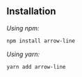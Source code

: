 ## Installation

_Using npm:_ 

```bash        
npm install arrow-line 
```

_Using yarn:_ 

```bash        
yarn add arrow-line
```
